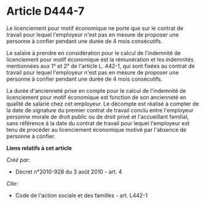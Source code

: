 # Article D444-7

Le licenciement pour motif économique ne porte que sur le contrat de travail pour lequel l'employeur n'est pas en mesure de
proposer une personne à confier pendant une durée de 4 mois consécutifs. 

Le salaire à prendre en considération pour le calcul de l'indemnité de licenciement pour motif économique est la rémunération
et les indemnités mentionnées aux 1° et 2° de l'article L. 442-1, qui sont fixées au contrat de travail pour lequel
l'employeur n'est pas en mesure de proposer une personne à confier pendant une durée de 4 mois consécutifs. 

La durée d'ancienneté prise en compte pour le calcul de l'indemnité de licenciement pour motif économique est fonction de son
ancienneté en qualité de salarié chez cet employeur. Le décompte est réalisé à compter de la date de signature du premier
contrat de travail conclu entre l'employeur personne morale de droit public ou de droit privé et l'accueillant familial, sans
référence à la date du contrat de travail pour lequel l'employeur est tenu de procéder au licenciement économique motivé par
l'absence de personne à confier.

**Liens relatifs à cet article**

_Créé par_:

  - Décret n°2010-928 du 3 août 2010 - art. 4

_Cite_:

  - Code de l'action sociale et des familles - art. L442-1
